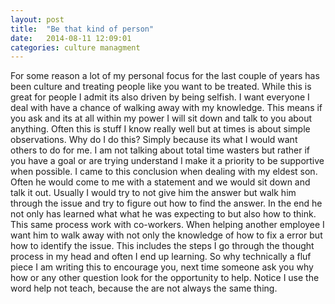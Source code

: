 ```yaml
---
layout: post
title:  "Be that kind of person"
date:   2014-08-11 12:09:01
categories: culture managment
---
```

For some reason a lot of my personal focus for the last couple of years has been culture and treating people like you want to be treated. While this is great for people I admit its also driven by being selfish. I want everyone I deal with have a chance of walking away with my knowledge. This means if you ask and its at all within my power I will sit down and talk to you about anything. Often this is stuff I know really well but at times is about simple observations. Why do I do this? Simply because its what I would want others to do for me. I am not talking about total time wasters but rather if you have a goal or are trying understand I make it a priority to be supportive when possible.
I came to this conclusion when dealing with my eldest son. Often he would come to me with a statement and we would sit down and talk it out. Usually I would try to not give him the answer but walk him through the issue and try to figure out how to find the answer. In the end he not only has learned what what he was expecting to but also how to think. This same process work with co-workers.
When helping another employee I want him to walk away with not only the knowledge of how to fix a error but how to identify the issue. This includes the steps I go through the thought process in my head and often I end up learning. So why technically a fluf piece I am writing this to encourage you, next time someone ask you why how or any other question look for the opportunity to help. Notice I use the word help not teach, because the are not always the same thing.
